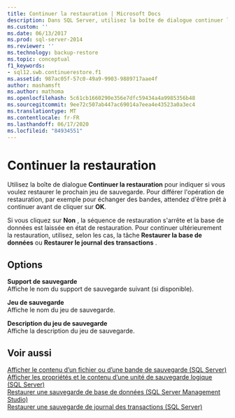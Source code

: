 ```yaml
---
title: Continuer la restauration | Microsoft Docs
description: Dans SQL Server, utilisez la boîte de dialogue continuer la restauration pour indiquer si vous voulez restaurer le prochain jeu de sauvegarde.
ms.custom: ''
ms.date: 06/13/2017
ms.prod: sql-server-2014
ms.reviewer: ''
ms.technology: backup-restore
ms.topic: conceptual
f1_keywords:
- sql12.swb.continuerestore.f1
ms.assetid: 987ac05f-57c0-49a9-9903-9889717aae4f
author: mashamsft
ms.author: mathoma
ms.openlocfilehash: 5c61cb1660290e356e7dfc59434a4a9985356b48
ms.sourcegitcommit: 9ee72c507ab447ac69014a7eea4e43523a0a3ec4
ms.translationtype: MT
ms.contentlocale: fr-FR
ms.lasthandoff: 06/17/2020
ms.locfileid: "84934551"
---
```

# <a name="continue-with-restore"></a>Continuer la restauration
  Utilisez la boîte de dialogue **Continuer la restauration** pour indiquer si vous voulez restaurer le prochain jeu de sauvegarde. Pour différer l'opération de restauration, par exemple pour échanger des bandes, attendez d'être prêt à continuer avant de cliquer sur **OK**.  
  
 Si vous cliquez sur **Non** , la séquence de restauration s'arrête et la base de données est laissée en état de restauration. Pour continuer ultérieurement la restauration, utilisez, selon les cas, la tâche **Restaurer la base de données** ou **Restaurer le journal des transactions** .  
  
## <a name="options"></a>Options  
 **Support de sauvegarde**  
 Affiche le nom du support de sauvegarde suivant (si disponible).  
  
 **Jeu de sauvegarde**  
 Affiche le nom du jeu de sauvegarde.  
  
 **Description du jeu de sauvegarde**  
 Affiche la description du jeu de sauvegarde.  
  
## <a name="see-also"></a>Voir aussi  
 [Afficher le contenu d’un fichier ou d’une bande de sauvegarde &#40;SQL Server&#41;](../relational-databases/backup-restore/view-the-contents-of-a-backup-tape-or-file-sql-server.md)   
 [Afficher les propriétés et le contenu d’une unité de sauvegarde logique &#40;SQL Server&#41;](../relational-databases/backup-restore/view-the-properties-and-contents-of-a-logical-backup-device-sql-server.md)   
 [Restaurer une sauvegarde de base de données &#40;SQL Server Management Studio&#41;](../relational-databases/backup-restore/restore-a-database-backup-using-ssms.md)   
 [Restaurer une sauvegarde de journal des transactions &#40;SQL Server&#41;](../relational-databases/backup-restore/restore-a-transaction-log-backup-sql-server.md)  
  
  
